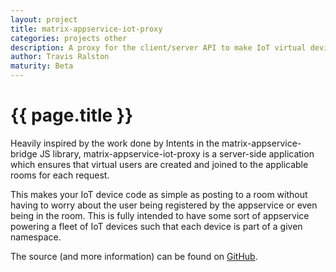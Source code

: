 ```yaml
---
layout: project
title: matrix-appservice-iot-proxy
categories: projects other
description: A proxy for the client/server API to make IoT virtual devices easier
author: Travis Ralston
maturity: Beta
---
```


# {{ page.title }}

Heavily inspired by the work done by Intents in the matrix-appservice-bridge JS library, matrix-appservice-iot-proxy is a server-side application which ensures that virtual users are created and joined to the applicable rooms for each request. 

This makes your IoT device code as simple as posting to a room without having to worry about the user being registered by the appservice or even being in the room. This is fully intended to have some sort of appservice powering a fleet of IoT devices such that each device is part of a given namespace.

The source (and more information) can be found on [GitHub](https://github.com/turt2live/matrix-appservice-iot-proxy).
